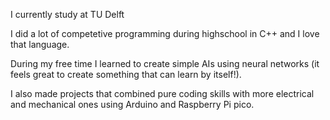 I currently study at TU Delft

I did a lot of competetive programming during highschool in C++ 
and I love that language.

During my free time I learned to create simple AIs using neural 
networks (it feels great to create something that can learn by itself!).

I also made projects that combined pure coding skills with more 
electrical and mechanical ones using Arduino and Raspberry Pi pico.

